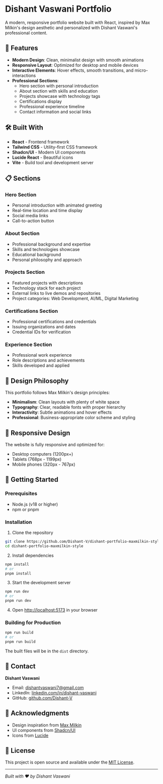 # Dishant Vaswani Portfolio

A modern, responsive portfolio website built with React, inspired by Max Milkin's design aesthetic and personalized with Dishant Vaswani's professional content.

## 🚀 Features

- **Modern Design**: Clean, minimalist design with smooth animations
- **Responsive Layout**: Optimized for desktop and mobile devices
- **Interactive Elements**: Hover effects, smooth transitions, and micro-interactions
- **Professional Sections**: 
  - Hero section with personal introduction
  - About section with skills and education
  - Projects showcase with technology tags
  - Certifications display
  - Professional experience timeline
  - Contact information and social links

## 🛠️ Built With

- **React** - Frontend framework
- **Tailwind CSS** - Utility-first CSS framework
- **Shadcn/UI** - Modern UI components
- **Lucide React** - Beautiful icons
- **Vite** - Build tool and development server

## 📋 Sections

### Hero Section
- Personal introduction with animated greeting
- Real-time location and time display
- Social media links
- Call-to-action button

### About Section
- Professional background and expertise
- Skills and technologies showcase
- Educational background
- Personal philosophy and approach

### Projects Section
- Featured projects with descriptions
- Technology stack for each project
- External links to live demos and repositories
- Project categories: Web Development, AI/ML, Digital Marketing

### Certifications Section
- Professional certifications and credentials
- Issuing organizations and dates
- Credential IDs for verification

### Experience Section
- Professional work experience
- Role descriptions and achievements
- Skills developed and applied

## 🎨 Design Philosophy

This portfolio follows Max Milkin's design principles:
- **Minimalism**: Clean layouts with plenty of white space
- **Typography**: Clear, readable fonts with proper hierarchy
- **Interactivity**: Subtle animations and hover effects
- **Professional**: Business-appropriate color scheme and styling

## 📱 Responsive Design

The website is fully responsive and optimized for:
- Desktop computers (1200px+)
- Tablets (768px - 1199px)
- Mobile phones (320px - 767px)

## 🚀 Getting Started

### Prerequisites
- Node.js (v18 or higher)
- npm or pnpm

### Installation

1. Clone the repository
```bash
git clone https://github.com/Dishant-V/dishant-portfolio-maxmilkin-style.git
cd dishant-portfolio-maxmilkin-style
```

2. Install dependencies
```bash
npm install
# or
pnpm install
```

3. Start the development server
```bash
npm run dev
# or
pnpm run dev
```

4. Open [http://localhost:5173](http://localhost:5173) in your browser

### Building for Production

```bash
npm run build
# or
pnpm run build
```

The built files will be in the `dist` directory.

## 📧 Contact

**Dishant Vaswani**
- Email: dishantvaswani7@gmail.com
- LinkedIn: [linkedin.com/in/dishant-vaswani](https://www.linkedin.com/in/dishant-vaswani/)
- GitHub: [github.com/Dishant-V](https://github.com/Dishant-V)


## 🙏 Acknowledgments

- Design inspiration from [Max Milkin](https://max-milkin.com.ua/)
- UI components from [Shadcn/UI](https://ui.shadcn.com/)
- Icons from [Lucide](https://lucide.dev/)

## 📄 License

This project is open source and available under the [MIT License](LICENSE).

---

*Built with ❤️ by Dishant Vaswani*

